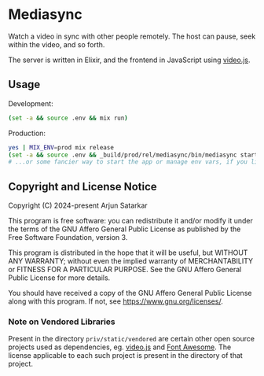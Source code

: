 # Mediasync

Watch a video in sync with other people remotely. The host can pause, seek within the video, and so forth.

The server is written in Elixir, and the frontend in JavaScript using [video.js](https://videojs.com/).

## Usage

Development:

```bash
(set -a && source .env && mix run)
```

Production:

```bash
yes | MIX_ENV=prod mix release
(set -a && source .env && _build/prod/rel/mediasync/bin/mediasync start)
# ...or some fancier way to start the app or manage env vars, if you like
```

## Copyright and License Notice

Copyright (C) 2024-present Arjun Satarkar

This program is free software: you can redistribute it and/or modify
it under the terms of the GNU Affero General Public License as published
by the Free Software Foundation, version 3.

This program is distributed in the hope that it will be useful,
but WITHOUT ANY WARRANTY; without even the implied warranty of
MERCHANTABILITY or FITNESS FOR A PARTICULAR PURPOSE.  See the
GNU Affero General Public License for more details.

You should have received a copy of the GNU Affero General Public License
along with this program.  If not, see <https://www.gnu.org/licenses/>.

### Note on Vendored Libraries

Present in the directory `priv/static/vendored` are certain other open source projects used as dependencies, eg. [video.js](https://videojs.com/) and [Font Awesome](https://fontawesome.com/). The license applicable to each such project is present in the directory of that project.
